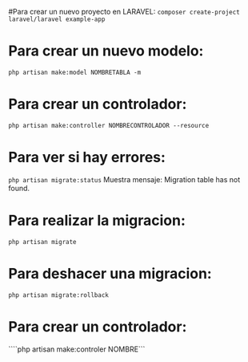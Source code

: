 #Para crear un nuevo proyecto en LARAVEL:
```composer create-project laravel/laravel example-app```
# Para crear un nuevo modelo:
```php artisan make:model NOMBRETABLA -m```
# Para crear un controlador:
```php artisan make:controller NOMBRECONTROLADOR --resource```
# Para ver si hay errores:
```php artisan migrate:status```
Muestra mensaje: Migration table has not found.
# Para realizar la migracion:
```php artisan migrate```
# Para deshacer una migracion:
```php artisan migrate:rollback```

# Para crear un controlador:
````php artisan make:controler NOMBRE```